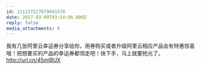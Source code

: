 ```yaml
---
id: 111137527879441578
date: 2017-03-09T03:54:06.000Z
reply: false
media_attachments: 0
---
```


我有几张阿里云幸运券分享给你，用券购买或者升级阿里云相应产品会有特惠惊喜哦！把想要买的产品的幸运券都领走吧！快下手，马上就要抢光了。http://url.cn/45mIBUX 


